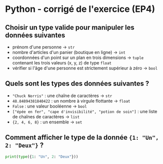 # Python - corrigé de l'exercice (EP4)

## Choisir un type valide pour manipuler les données suivantes

+ prénom d'une personne -> `str`
+ nombre d'articles d'un panier (boutique en ligne) -> `int`
+ coordonnées d'un point sur un plan en trois dimensions -> `tuple` contenant les trois valeurs (x, y, z) de type `float`
+ vérifier si l'âge d'une personne est strictement supérieur à zéro -> `bool`

## Quels sont les types des données suivantes ?

+ `"Chuck Norris"` : une chaîne de caractères -> `str`
+ `48.84894381840422` : un nombre à virgule flottante -> `float`
+ `False` : une valeur booléenne -> `bool`
+ `["épée en fer", "cape d'invisibilité", "potion de soin"]` : une liste de chaînes de caractères -> `list`
+ `{2, 4, 6, 8}` : un ensemble -> `set`

## Comment afficher le type de la donnée `{1: "Un", 2: "Deux"}` ?

```python
print(type({1: "Un", 2: "Deux"}))
```
